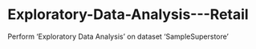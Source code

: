 # Exploratory-Data-Analysis---Retail
Perform ‘Exploratory Data Analysis’ on dataset ‘SampleSuperstore’
